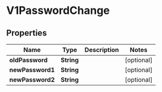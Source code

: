 

# V1PasswordChange


## Properties

| Name | Type | Description | Notes |
|------------ | ------------- | ------------- | -------------|
|**oldPassword** | **String** |  |  [optional] |
|**newPassword1** | **String** |  |  [optional] |
|**newPassword2** | **String** |  |  [optional] |



